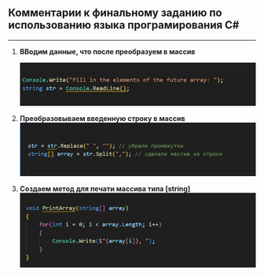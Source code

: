 ## Комментарии к финальному заданию по использованию языка програмирования C#
-------------------------------------

1. **ВВодим данные, что после преобразуем в массив**

    ![photo_1 :](images\photo_1.jpg)

2. **Преобразовываем введенную строку в массив**
    ![photo_2 :](images\photo_2.jpg)

3. **Создаем метод для печати массива типа [string]**
    ![photo_3 :](images\photo_3.jpg)